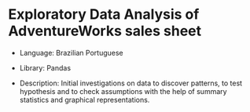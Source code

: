 # Exploratory Data Analysis of AdventureWorks sales sheet

- Language: Brazilian Portuguese
- Library: Pandas

- Description:
Initial investigations on data to discover patterns, to test hypothesis and to check assumptions with the help of summary statistics and graphical representations.
